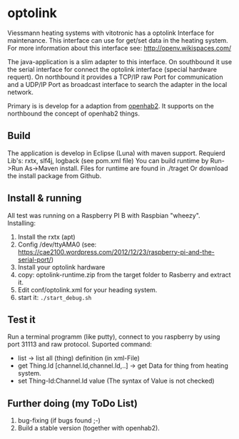 # optolink

Viessmann heating systems with vitotronic has a optolink Interface for maintenance. 
This interface can use for get/set data in the heating system.
For more information about this interface see: http://openv.wikispaces.com/

The java-application is a slim adapter to this interface.
On southbound it use the serial interface for connect the optolink interface (special hardware requert).
On northbound it provides a TCP/IP raw Port for communication and a UDP/IP Port as broadcast interface
to search the adapter in the local network.

Primary is is develop for a adaption from [openhab2](https://github.com/openhab/openhab2/). 
It supports on the northbound the concept of openhab2 things.

## Build
The application is develop in Eclipse (Luna) with maven support.
Requierd Lib's: rxtx, slf4j, logback (see pom.xml file)
You can build runtime by Run->Run As->Maven install.
Files for runtime are found in ./traget
Or download the install package from Github.

## Install & running
All test was running on a Raspberry PI B with Raspbian "wheezy".  
Installing:  
   
1. Install the rxtx (apt)
2. Config /dev/ttyAMA0 (see: https://cae2100.wordpress.com/2012/12/23/raspberry-pi-and-the-serial-port/)
3. Install your optolink hardware 
4. copy: optolink-runtime.zip from the target folder to Rasberry and extract it.
5. Edit conf/optolink.xml for your heading system.
6. start it: ```./start_debug.sh ```  


## Test it
Run a terminal programm (like putty), connect to you raspberry by using port 31113 and raw protocol.
Suported command:
  
* list -> list all (thing) definition (in xml-File)
* get Thing.Id [channel.Id,channel.Id,..] -> get Data for thing from heating system.
* set Thing-Id:Channel.Id value  (The syntax of Value is not checked)

## Further doing (my ToDo List)
1. bug-fixing (if bugs found ;-)
2. Build a stable version (together with openhab2).





